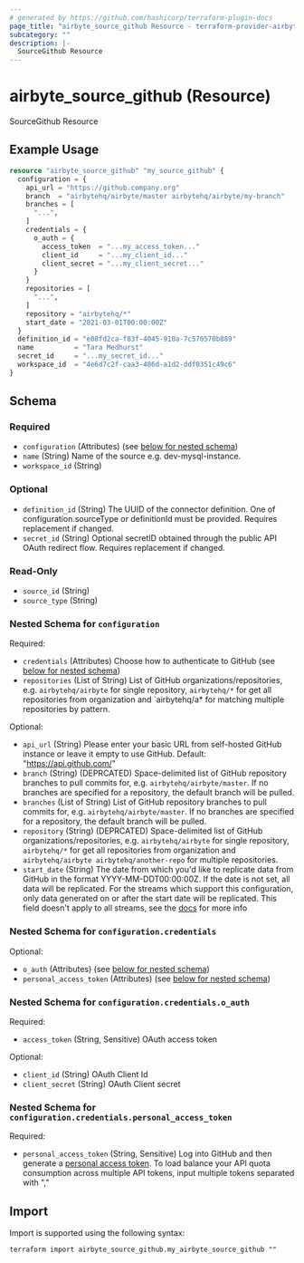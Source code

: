 ```yaml
---
# generated by https://github.com/hashicorp/terraform-plugin-docs
page_title: "airbyte_source_github Resource - terraform-provider-airbyte"
subcategory: ""
description: |-
  SourceGithub Resource
---
```


# airbyte_source_github (Resource)

SourceGithub Resource

## Example Usage

```terraform
resource "airbyte_source_github" "my_source_github" {
  configuration = {
    api_url = "https://github.company.org"
    branch  = "airbytehq/airbyte/master airbytehq/airbyte/my-branch"
    branches = [
      "...",
    ]
    credentials = {
      o_auth = {
        access_token  = "...my_access_token..."
        client_id     = "...my_client_id..."
        client_secret = "...my_client_secret..."
      }
    }
    repositories = [
      "...",
    ]
    repository = "airbytehq/*"
    start_date = "2021-03-01T00:00:00Z"
  }
  definition_id = "e08fd2ca-f83f-4045-910a-7c570570b889"
  name          = "Tara Medhurst"
  secret_id     = "...my_secret_id..."
  workspace_id  = "4e6d7c2f-caa3-486d-a1d2-ddf0351c49c6"
}
```

<!-- schema generated by tfplugindocs -->
## Schema

### Required

- `configuration` (Attributes) (see [below for nested schema](#nestedatt--configuration))
- `name` (String) Name of the source e.g. dev-mysql-instance.
- `workspace_id` (String)

### Optional

- `definition_id` (String) The UUID of the connector definition. One of configuration.sourceType or definitionId must be provided. Requires replacement if changed.
- `secret_id` (String) Optional secretID obtained through the public API OAuth redirect flow. Requires replacement if changed.

### Read-Only

- `source_id` (String)
- `source_type` (String)

<a id="nestedatt--configuration"></a>
### Nested Schema for `configuration`

Required:

- `credentials` (Attributes) Choose how to authenticate to GitHub (see [below for nested schema](#nestedatt--configuration--credentials))
- `repositories` (List of String) List of GitHub organizations/repositories, e.g. `airbytehq/airbyte` for single repository, `airbytehq/*` for get all repositories from organization and `airbytehq/a* for matching multiple repositories by pattern.

Optional:

- `api_url` (String) Please enter your basic URL from self-hosted GitHub instance or leave it empty to use GitHub. Default: "https://api.github.com/"
- `branch` (String) (DEPRCATED) Space-delimited list of GitHub repository branches to pull commits for, e.g. `airbytehq/airbyte/master`. If no branches are specified for a repository, the default branch will be pulled.
- `branches` (List of String) List of GitHub repository branches to pull commits for, e.g. `airbytehq/airbyte/master`. If no branches are specified for a repository, the default branch will be pulled.
- `repository` (String) (DEPRCATED) Space-delimited list of GitHub organizations/repositories, e.g. `airbytehq/airbyte` for single repository, `airbytehq/*` for get all repositories from organization and `airbytehq/airbyte airbytehq/another-repo` for multiple repositories.
- `start_date` (String) The date from which you'd like to replicate data from GitHub in the format YYYY-MM-DDT00:00:00Z. If the date is not set, all data will be replicated.  For the streams which support this configuration, only data generated on or after the start date will be replicated. This field doesn't apply to all streams, see the <a href="https://docs.airbyte.com/integrations/sources/github">docs</a> for more info

<a id="nestedatt--configuration--credentials"></a>
### Nested Schema for `configuration.credentials`

Optional:

- `o_auth` (Attributes) (see [below for nested schema](#nestedatt--configuration--credentials--o_auth))
- `personal_access_token` (Attributes) (see [below for nested schema](#nestedatt--configuration--credentials--personal_access_token))

<a id="nestedatt--configuration--credentials--o_auth"></a>
### Nested Schema for `configuration.credentials.o_auth`

Required:

- `access_token` (String, Sensitive) OAuth access token

Optional:

- `client_id` (String) OAuth Client Id
- `client_secret` (String) OAuth Client secret


<a id="nestedatt--configuration--credentials--personal_access_token"></a>
### Nested Schema for `configuration.credentials.personal_access_token`

Required:

- `personal_access_token` (String, Sensitive) Log into GitHub and then generate a <a href="https://github.com/settings/tokens">personal access token</a>. To load balance your API quota consumption across multiple API tokens, input multiple tokens separated with ","

## Import

Import is supported using the following syntax:

```shell
terraform import airbyte_source_github.my_airbyte_source_github ""
```
